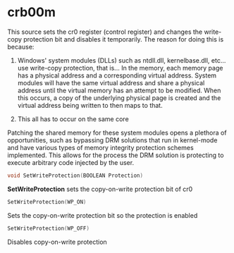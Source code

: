 # crb00m

This source sets the cr0 register (control register) and changes the write-copy protection bit and disables it temporarily. The reason for doing this is because:

1) Windows' system modules (DLLs) such as ntdll.dll, kernelbase.dll, etc... use write-copy protection, that is... In the memory, each memory page has a physical address and a corresponding virtual address. System modules will have the same virtual address and share a physical address until the virtual memory has an attempt to be modified. When this occurs, a copy of the underlying physical page is created and the virtual address being written to then maps to that.

2) This all has to occur on the same core

Patching the shared memory for these system modules opens a plethora of opportunities, such as bypassing DRM solutions that run in kernel-mode and have various types of memory integrity protection schemes implemented. This allows for the process the DRM solution is protecting to execute arbitrary code injected by the user.


```C
void SetWriteProtection(BOOLEAN Protection)
```

**SetWriteProtection** sets the copy-on-write protection bit of cr0

```C
SetWriteProtection(WP_ON)
```
Sets the copy-on-write protection bit so the protection is enabled

```C
SetWriteProtection(WP_OFF)
```
Disables copy-on-write protection
